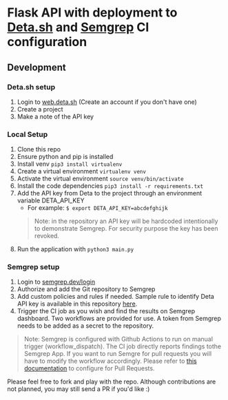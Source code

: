# Flask API with deployment to [Deta.sh](https://deta.sh) and [Semgrep](https://semgrep.dev/) CI configuration

## Development

### Deta.sh setup

1. Login to [web.deta.sh](https://web.deta.sh/) (Create an account if you don't have one)
2. Create a project
3. Make a note of the API key

### Local Setup

1. Clone this repo
2. Ensure python and pip is installed
3. Install venv `pip3 install virtualenv`
4. Create a virtual environment `virtualenv venv`
5. Activate the virtual environment `source venv/bin/activate`
6. Install the code dependencies `pip3 install -r requirements.txt`
7. Add the API key from Deta to the project through an environment variable DETA_API_KEY
    * For example: `$ export DETA_API_KEY=abcdefghijk`
    >Note: in the repository an API key will be hardcoded intentionally to demonstrate Semgrep. For security purpose the key has been revoked.
8. Run the application with `python3 main.py`

### Semgrep setup

1. Login to [semgrep.dev/login](https://semgrep.dev/login)
2. Authorize and add the Git repository to Semgrep
3. Add custom policies and rules if needed. Sample rule to identify Deta API key is available in this repository [here](rules).
4. Trigger the CI job as you wish and find the results on Semgrep dashboard. Two workflows are provided for use. A token from Semgrep needs to be added as a secret to the repository.

>Note: Semgrep is configured with Github Actions to run on manual trigger (workflow_dispatch). The CI job directly reports findings tothe Semgrep App. If you want to run Semgre for pull requests you will have to modify the workflow accordingly. Please refer to [this documentation](https://semgrep.dev/docs/semgrep-ci/sample-ci-configs/#github-actions) to configure for Pull Requests.

Please feel free to fork and play with the repo. Although contributions are not planned, you may still send a PR if you'd like :)
